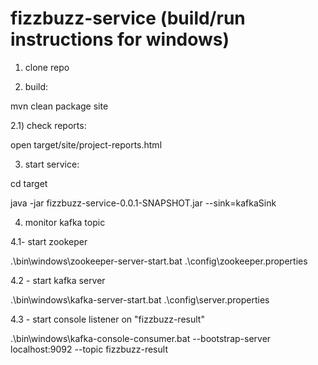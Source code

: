 # fizzbuzz-service (build/run instructions for windows)

1) clone repo


2) build:

mvn clean package site

2.1) check reports:

open target/site/project-reports.html


3) start service:

cd target

java -jar fizzbuzz-service-0.0.1-SNAPSHOT.jar --sink=kafkaSink
 

4) monitor kafka topic

4.1- start zookeper

.\bin\windows\zookeeper-server-start.bat .\config\zookeeper.properties

4.2 - start kafka server

.\bin\windows\kafka-server-start.bat .\config\server.properties

4.3 - start console listener on "fizzbuzz-result"

 .\bin\windows\kafka-console-consumer.bat --bootstrap-server localhost:9092 --topic fizzbuzz-result

